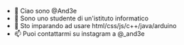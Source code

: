 - 👋 Ciao sono @And3e
- 👀 Sono uno studente di un'istituto informatico
- 🌱 Sto imparando ad usare html/css/js/c++/java/arduino
- 📫 Puoi contattarmi su instagram a @_and3e
